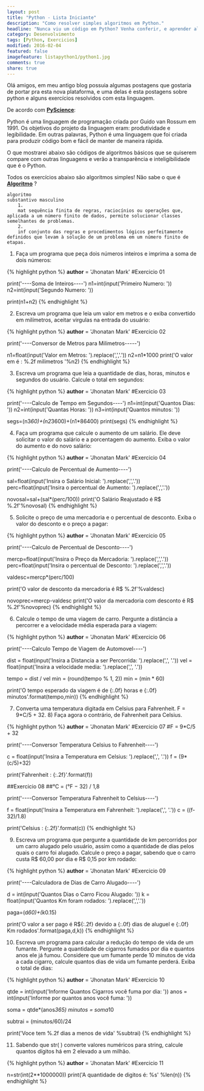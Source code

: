 ```yaml
---
layout: post
title: "Python - Lista Iniciante"
description: "Como resolver simples algoritmos em Python."
headline: "Nunca viu um código em Python? Venha conferir, e aprender algoritmos."
category: Desenvolvimento
tags: [Python, Exercicios]
modified: 2016-02-04
featured: false
imagefeature: listapython1/python1.jpg
comments: true
share: true
---
```


Olá amigos, em meu antigo blog possuia algumas postagens que gostaria de portar pra esta nova plataforma, e uma delas é esta postagens sobre python e alguns exercícios resolvidos com esta linguagem.

De acordo com **[PyScience](http://pyscience-brasil.wikidot.com/python:python-oq-e-pq)**:

>
Python é uma linguagem de programação criada por Guido van Rossum em 1991. Os objetivos do projeto da linguagem eram: produtividade e legibilidade. Em outras palavras, Python é uma linguagem que foi criada para produzir código bom e fácil de manter de maneira rápida.

O que mostrarei abaixo são códigos de algoritmos básicos que se quiserem compare com outras linguagens e verão a transparência e inteligibilidade que é o Python.

Todos os exercícios abaixo são algoritmos simples! Não sabe o que é **[Algoritmo](https://pt.wikipedia.org/wiki/Algoritmo)** ?

>
    algoritmo
    substantivo masculino
        1.
        mat sequência finita de regras, raciocínios ou operações que, aplicada a um número finito de dados, permite solucionar classes semelhantes de problemas.
        2.
        inf conjunto das regras e procedimentos lógicos perfeitamente definidos que levam à solução de um problema em um número finito de etapas.

1) Faça um programa que peça dois números inteiros e imprima a soma de dois números:

{% highlight python %}
__author__ = 'Jhonatan Mark'
#Exercicio 01

print('----Soma de Inteiros----')
n1=int(input('Primeiro Numero: '))
n2=int(input('Segundo Numero: '))

print(n1+n2)
{% endhighlight %}

2) Escreva um programa que leia um valor em metros e o exiba convertido em milímetros, aceitar virgulas na entrada do usuário:

{% highlight python %}
__author__ = 'Jhonatan Mark'
#Exercicio 02

print('----Conversor de Metros para Milimetros-----')

n1=float(input('Valor em Metros: ').replace(',','.'))
n2=n1*1000
print('O valor em é : %.2f milimetros '%n2)
{% endhighlight %}

3) Escreva um programa que leia a quantidade de dias, horas, minutos e segundos do usuário. Calcule o total em segundos:

{% highlight python %}
__author__ = 'Jhonatan Mark'
#Exercicio 03

print('----Calculo de Tempo em Segundos----')
n1=int(input('Quantos Dias: '))
n2=int(input('Quantas Horas: '))
n3=int(input('Quantos minutos: '))

segs=(n3*60)+(n2*3600)+(n1*86400)
print(segs)
{% endhighlight %}

4) Faça um programa que calcule o aumento de um salário. Ele deve solicitar o valor do salário e a porcentagem do aumento. Exiba o valor do aumento e do novo salário:

{% highlight python %}
__author__ = 'Jhonatan Mark'
#Exercicio 04

print('----Calculo de Percentual de Aumento----')

sal=float(input('Insira o Salário Inicial: ').replace(',','.'))
perc=float(input('Insira o percentual de Aumento: ').replace(',','.'))

novosal=sal+(sal*(perc/100))
print('O Salário Reajustado é R$ %.2f'%novosal)
{% endhighlight %}

5) Solicite o preço de uma mercadoria e o percentual de desconto. Exiba o valor do desconto e o preço a pagar:

{% highlight python %}
__author__ = 'Jhonatan Mark'
#Exercicio 05

print('----Calculo de Percentual de Desconto----')

mercp=float(input('Insira o Preço da Mercadoria: ').replace(',','.'))
perc=float(input('Insira o percentual de Desconto: ').replace(',','.'))

valdesc=mercp*(perc/100)

print('O valor de desconto da mercadoria é R$ %.2f'%valdesc)

novoprec=mercp-valdesc
print('O valor da mercadoria com desconto é R$ %.2f'%novoprec)
{% endhighlight %}

6) Calcule o tempo de uma viagem de carro. Pergunte a distância a percorrer e a velocidade média esperada para a viagem:

{% highlight python %}
__author__ = 'Jhonatan Mark'
#Exercicio 06

print('----Calculo Tempo de Viagem de Automovel----')

dist = float(input('Insira a Distancia a ser Percorrida: ').replace(',', '.'))
vel = float(input('Insira a velocidade media: ').replace(',', '.'))

tempo = dist / vel
min = (round(tempo % 1, 2))
min = (min * 60)

print('O tempo esperado da viagem é de {:.0f} horas e {:.0f} minutos'.format(tempo,min))
{% endhighlight %}

7) Converta uma temperatura digitada em Celsius para Fahrenheit. F = 9*C/5 + 32. 8) Faça agora o contrário, de Fahrenheit para Celsius.

{% highlight python %}
__author__ = 'Jhonatan Mark'
#Exercicio 07
#F = 9*C/5 + 32

print('----Conversor Temperatura Celsius to Fahrenheit----')

c = float(input('Insira a Temperatura em Celsius: ').replace(',', '.'))
f = (9*(c/5)+32)

print('Fahrenheit : {:.2f}'.format(f))

##Exercicio 08
##°C = (°F − 32) / 1,8

print('----Conversor Temperatura Fahrenheit to Celsius----')

f = float(input('Insira a Temperatura em Fahrenheit: ').replace(',', '.'))
c = ((f-32)/1.8)

print('Celsius : {:.2f}'.format(c))
{% endhighlight %}

9) Escreva um programa que pergunte a quantidade de km percorridos por um carro alugado pelo usuário, assim como a quantidade de dias pelos quais o carro foi alugado. Calcule o preço a pagar, sabendo que o carro custa R$ 60,00 por dia e R$ 0,15 por km rodado:

{% highlight python %}
__author__ = 'Jhonatan Mark'
#Exercicio 09

print('----Calculadora de Dias de Carro Alugado----')

d = int(input('Quantos Dias o Carro Ficou Alugado: '))
k = float(input('Quantos Km foram rodados: ').replace(',','.'))

paga=(d*60)+(k*0.15)

print('O valor a ser pago é R${:.2f} devido a {:.0f} dias de aluguel e {:.0f} Km rodados'.format(paga,d,k))
{% endhighlight %}

10) Escreva um programa para calcular a redução do tempo de vida de um fumante. Pergunte a quantidade de cigarros fumados por dia e quantos anos ele já fumou. Considere que um fumante perde 10 minutos de vida a cada cigarro, calcule quantos dias de vida um fumante perderá. Exiba o total de dias:

{% highlight python %}
__author__ = 'Jhonatan Mark'
#Exercicio 10

qtde = int(input('Informe Quantos Cigarros você fuma por dia: '))
anos = int(input('Informe por quantos anos você fuma: '))

soma = qtde*(anos*365)
minutos = soma*10

subtrai = (minutos/60)/24

print('Voce tem %.2f dias a menos de vida' %subtrai)
{% endhighlight %}

11) Sabendo que str( ) converte valores numéricos para string, calcule quantos dígitos há em 2 elevado a um milhão.

{% highlight python %}
__author__ = 'Jhonatan Mark'
#Exercicio 11

n=str(int(2**1000000))
print('A quantidade de digitos é: %s' %len(n))
{% endhighlight %}

